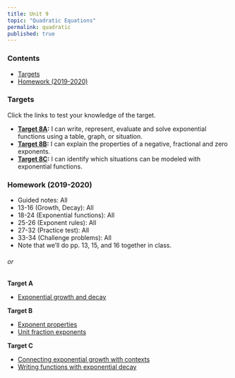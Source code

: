 ```yaml
---
title: Unit 9
topic: "Quadratic Equations"
permalink: quadratic
published: true
---
```


### Contents <!-- omit in toc -->
- [Targets](#targets)
- [Homework (2019-2020)](#homework-2019-2020)

### Targets

Click the links to test your knowledge of the target.

- **[Target 8A](https://forms.gle/YurW3wfFYnq1FrkMA):** I can write, represent, evaluate and solve exponential functions using a table, graph, or situation.
- **[Target 8B](https://forms.gle/NWFYFqnK3ce6m7JFA):** I can explain the properties of a negative, fractional and zero exponents.
- **[Target 8C](https://forms.gle/4g9KganBHLjqmbrBA):** I can identify which situations can be modeled with exponential functions.

### Homework (2019-2020)

- Guided notes: All
- 13-16 (Growth, Decay): All
- 18-24 (Exponential functions): All
- 25-26 (Exponent rules): All
- 27-32 (Practice test): All
- 33-34 (Challenge problems): All
- Note that we’ll do pp. 13, 15, and 16 together in class.

###### or <!-- omit in toc -->

**Target A**
- [Exponential growth and decay](https://www.khanacademy.org/math/algebra/x2f8bb11595b61c86:exponential-growth-decay/test/x2f8bb11595b61c86:exponential-growth-decay-unit-test?modal=1)

**Target B**
- [Exponent properties](https://www.khanacademy.org/math/algebra/x2f8bb11595b61c86:rational-exponents-radicals/quiz/x2f8bb11595b61c86:rational-exponents-radicals-quiz-1?modal=1)
- [Unit fraction exponents](https://www.khanacademy.org/math/algebra2/x2ec2f6f830c9fb89:exp/x2ec2f6f830c9fb89:rational-exp/e/understanding-fractional-exponents?modal=1)

**Target C**
- [Connecting exponential growth with contexts](https://www.khanacademy.org/math/algebra/x2f8bb11595b61c86:exponential-growth-decay/x2f8bb11595b61c86:exponential-functions-from-tables-graphs/e/exponential-graph-context?modal=1)
- [Writing functions with exponential decay](https://www.khanacademy.org/math/algebra/x2f8bb11595b61c86:exponential-growth-decay/x2f8bb11595b61c86:exponential-decay/e/writing-functions-with-exponential-decay?modal=1)